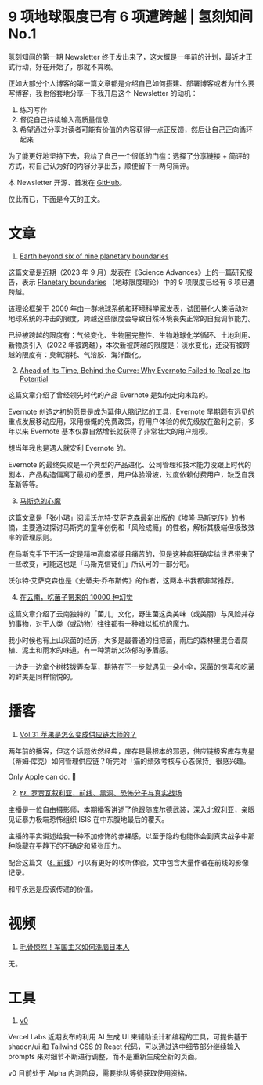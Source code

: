 # 9 项地球限度已有 6 项遭跨越 | 氢刻知间 No.1

氢刻知间的第一期 Newsletter 终于发出来了，这大概是一年前的计划，最近才正式行动，好在开始了，那就不算晚。

正如大部分个人博客的第一篇文章都是介绍自己如何搭建、部署博客或者为什么要写博客，我也俗套地分享一下我开启这个 Newsletter 的动机：

1. 练习写作
2. 督促自己持续输入高质量信息
3. 希望通过分享对读者可能有价值的内容获得一点正反馈，然后让自己正向循环起来

为了能更好地坚持下去，我给了自己一个很低的门槛：选择了分享链接 + 简评的方式，将自己认为好的内容分享出去，顺便留下一两句简评。

本 Newsletter 开源、首发在 [GitHub](https://github.com/rokcso/weekly)。

仅此而已，下面是今天的正文。

# 文章

1. [Earth beyond six of nine planetary boundaries](https://www.science.org/doi/10.1126/sciadv.adh2458)

这篇文章是近期（2023 年 9 月）发表在《Science Advances》上的一篇研究报告，表示 [Planetary boundaries](https://en.wikipedia.org/wiki/Planetary_boundaries) （地球限度理论）中的 9 项限度已经有 6 项已遭跨越。

该理论框架于 2009 年由一群地球系统和环境科学家发表，试图量化人类活动对地球系统的冲击的限度，跨越这些限度会导致自然环境丧失正常的自我调节能力。

已经被跨越的限度有：气候变化、生物圈完整性、生物地球化学循环、土地利用、新物质引入（2022 年被跨越），本次新被跨越的限度是：淡水变化，还没有被跨越的限度有：臭氧消耗、气溶胶、海洋酸化。

2. [Ahead of Its Time, Behind the Curve: Why Evernote Failed to Realize Its Potential](https://nira.com/evernote-history/)

这篇文章介绍了曾经领先时代的产品 Evernote 是如何走向末路的。

Evernote 创造之初的愿景是成为延伸人脑记忆的工具，Evernote 早期颇有远见的重点发展移动应用，采用慷慨的免费政策，将用户体验的优先级放在盈利之前，多年以来 Evernote 基本仅靠自然增长就获得了非常壮大的用户规模。

想当年我也是遇人就安利 Evernote 的。

Evernote 的最终失败是一个典型的产品进化、公司管理和技术能力没跟上时代的剧本，产品构造偏离了最初的愿景，用户体验滑坡，过度依赖付费用户，缺乏自我革新等等。

3. [马斯克的心魔](https://mp.weixin.qq.com/s/y7KZLQLf3pjAhb1XO3rWVw)

这篇文章是「张小珺」阅读沃尔特·艾萨克森最新出版的《埃隆·马斯克传》的书摘，主要通过探讨马斯克的童年创伤和「风险成瘾」的性格，解析其极端但极致效率的管理原则。

在马斯克手下干活一定是精神高度紧绷且痛苦的，但是这种疯狂确实给世界带来了一些改变，可能这也是「马斯克信徒们」所认可的一部分吧。

沃尔特·艾萨克森也是《史蒂夫·乔布斯传》的作者，这两本书我都非常推荐。

4. [在云南，吃菌子带来的 10000 种幻觉](https://mp.weixin.qq.com/s/jEnGTYEbQbI1zDt8a4s0VQ)

这篇文章介绍了云南独特的「菌儿」文化，野生菌这类美味（或美丽）与风险并存的事物，对于人类（或动物）往往都有一种难以抵抗的魔力。

我小时候也有上山采菌的经历，大多是最普通的扫把菌，雨后的森林里混合着腐植、泥土和雨水的味道，有一种清新又浓郁的矛盾感。

一边走一边拿个树枝拨弄杂草，期待在下一步就遇见一朵小伞，采菌的惊喜和吃菌的鲜美是同样愉悦的。

# 播客

1. [Vol.31 苹果是怎么变成供应链大师的？](https://www.xiaoyuzhoufm.com/episode/613890c09595a831d59a37ed)

两年前的播客，但这个话题依然经典，库存是最根本的邪恶，供应链极客库存克星（蒂姆·库克）如何管理供应链？听完对「猫的绩效考核与心态保持」很感兴趣。

Only Apple can do. 🤨

2. [٢٤. 罗贾瓦叙利亚，前线、黑洞、恐怖分子与真实战场](https://www.xiaoyuzhoufm.com/episode/6492b283a5b2b405c6671180)

主播是一位自由摄影师，本期播客讲述了他跟随库尔德武装，深入北叙利亚，亲眼见证暴力极端恐怖组织 ISIS 在中东腹地最后的覆灭。

主播的平实讲述给我一种不加修饰的赤裸感，以至于隐约也能体会到真实战争中那种隐藏在平静下的不确定和紧张压力。

配合这篇文（[٤. 前线](https://mp.weixin.qq.com/s/mpYqHF0D-ABD_UxZ93eEdQ)）可以有更好的收听体验，文中包含大量作者在前线的影像记录。

和平永远是应该传递的价值。

# 视频

1. [毛骨悚然！军国主义如何洗脑日本人](https://www.bilibili.com/video/BV1Xw411i7Dq )

无。

# 工具

1. [v0](https://v0.dev/ )

Vercel Labs 近期发布的利用 AI 生成 UI 来辅助设计和编程的工具，可提供基于 shadcn/ui 和 Tailwind CSS 的 React 代码，可以通过选中细节部分继续输入 prompts 来对细节不断进行调整，而不是重新生成全新的页面。

v0 目前处于 Alpha 内测阶段，需要排队等待获取使用资格。